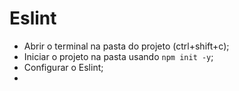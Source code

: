 # Eslint

- Abrir o terminal na pasta do projeto (ctrl+shift+c);
- Iniciar o projeto na pasta usando `npm init -y`;
- Configurar o Eslint;
-
